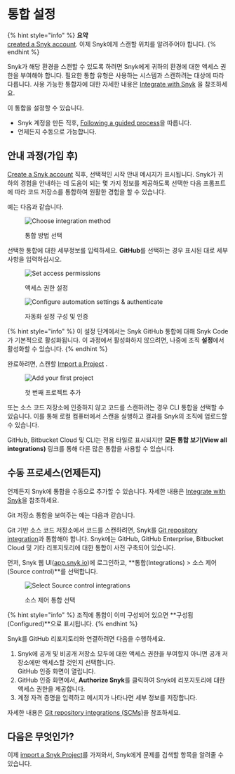 # 통합 설정

{% hint style="info" %}
**요약**\
[created a Snyk account](create-or-log-in-to-a-snyk-account.md). 이제 Snyk에게 스캔할 위치를 알려주어야 합니다.
{% endhint %}

Snyk가 해당 환경을 스캔할 수 있도록 하려면 Snyk에게 귀하의 환경에 대한 액세스 권한을 부여해야 합니다. 필요한 통합 유형은 사용하는 시스템과 스캔하려는 대상에 따라 다릅니다. 사용 가능한 통합자에 대한 자세한 내용은 [Integrate with Snyk](../../integrate-with-snyk/) 을 참조하세요.

이 통합을 설정할 수 있습니다.

* Snyk 계정을 만든 직후, [Following a guided process](set-up-an-integration.md#guided-process-after-signup)을 따릅니다.
* 언제든지 수동으로 가능합니다.

## 안내 과정(가입 후)

[Create a Snyk account](create-or-log-in-to-a-snyk-account.md) 직후, 선택적인 시작 안내 메시지가 표시됩니다. Snyk가 귀하의 경험을 안내하는 데 도움이 되는 몇 가지 정보를 제공하도록 선택한 다음 프롬프트에 따라 코드 저장소를 통합하여 원활한 경험을 할 수 있습니다.

예는 다음과 같습니다.

<figure><img src="../../.gitbook/assets/Screenshot 2023-05-16 at 9.36.53 AM.png" alt="Choose integration method"><figcaption><p>통합 방법 선택</p></figcaption></figure>

선택한 통합에 대한 세부정보를 입력하세요. **GitHub**를 선택하는 경우 표시된 대로 세부사항을 입력하십시오.

<figure><img src="../../.gitbook/assets/Screenshot 2023-05-16 at 9.37.34 AM.png" alt="Set access permissions"><figcaption><p>액세스 권한 설정</p></figcaption></figure>

<figure><img src="../../.gitbook/assets/Screenshot 2023-05-16 at 9.39.45 AM.png" alt="Configure automation settings &#x26; authenticate"><figcaption><p>자동화 설정 구성 및 인증</p></figcaption></figure>

{% hint style="info" %}
이 설정 단계에서는 Snyk GitHub 통합에 대해 Snyk Code가 기본적으로 활성화됩니다. 이 과정에서 활성화하지 않으려면, 나중에 조직 **설정**에서 활성화할 수 있습니다.
{% endhint %}

완료하려면, 스캔할 [Import a Project](import-a-project.md) .

<figure><img src="../../.gitbook/assets/image (248) (1).png" alt="Add your first project"><figcaption><p>첫 번째 프로젝트 추가</p></figcaption></figure>

또는 소스 코드 저장소에 인증하지 않고 코드를 스캔하려는 경우 CLI 통합을 선택할 수 있습니다. 이를 통해 로컬 컴퓨터에서 스캔을 실행하고 결과를 Snyk의 조직에 업로드할 수 있습니다.

GitHub, Bitbucket Cloud 및 CLI는 전용 타일로 표시되지만 **모든 통합 보기(View all integrations)** 링크를 통해 다른 많은 통합을 사용할 수 있습니다.

## 수동 프로세스(언제든지)

언제든지 Snyk에 통합을 수동으로 추가할 수 있습니다. 자세한 내용은 [Integrate with Snyk](../../integrate-with-snyk/)을 참조하세요.

Git 저장소 통합을 보여주는 예는 다음과 같습니다.

Git 기반 소스 코드 저장소에서 코드를 스캔하려면, Snyk를 [Git repository integration](../../integrate-with-snyk/git-repositories-scms-integrations-with-snyk/)과 통합해야 합니다. Snyk에는 GitHub, GitHub Enterprise, Bitbucket Cloud 및 기타 리포지토리에 대한 통합이 사전 구축되어 있습니다.

먼저, Snyk 웹 UI([app.snyk.io](https://app.snyk.io))에 로그인하고, **통합(Integrations) > 소스 제어(Source control)**를 선택합니다.

<div align="left">

<figure><img src="../../.gitbook/assets/Screenshot 2022-07-26 at 13.26.22.png" alt="Select Source control integrations"><figcaption><p>소스 제어 통합 선택</p></figcaption></figure>

</div>

{% hint style="info" %}
조직에 통합이 이미 구성되어 있으면 **구성됨(Configured)**으로 표시됩니다.
{% endhint %}

Snyk를 GitHub 리포지토리와 연결하려면 다음을 수행하세요.

1. Snyk에 공개 및 비공개 저장소 모두에 대한 액세스 권한을 부여할지 아니면 공개 저장소에만 액세스할 것인지 선택합니다.\
   GitHub 인증 화면이 열립니다.
2. GitHub 인증 화면에서, **Authorize Snyk**를 클릭하여 Snyk에 리포지토리에 대한 액세스 권한을 제공합니다.
3. 계정 자격 증명을 입력하고 메시지가 나타나면 세부 정보를 저장합니다.

자세한 내용은 [Git repository integrations (SCMs)](../../integrate-with-snyk/git-repositories-scms-integrations-with-snyk/)을 참조하세요.

## 다음은 무엇인가?

이제 [import a Snyk Project](import-a-project.md)를 가져와서, Snyk에게 문제를 검색할 항목을 알려줄 수 있습니다.
